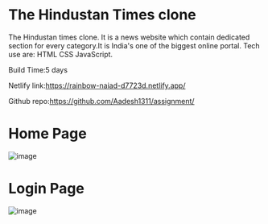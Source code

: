 # The Hindustan Times clone
The Hindustan times clone. It is a news website which contain dedicated section for every category.It is India's one of the biggest online portal.
Tech use are: HTML CSS JavaScript.


Build Time:5 days

Netlify link:https://rainbow-naiad-d7723d.netlify.app/

Github repo:https://github.com/Aadesh1311/assignment/

# Home Page

![image](https://user-images.githubusercontent.com/100181537/171625593-6b902a7e-2b49-45d2-ac32-74c01ed71a79.png)

# Login Page

![image](https://user-images.githubusercontent.com/100181537/171625888-f18dfa84-1240-4cd8-8f89-7bd8e6555ae7.png)


